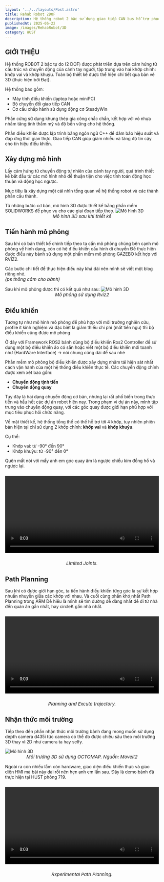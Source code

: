 ```yaml
---
layout: '../../layouts/Post.astro'
title: Rehab Robot 2DOF
description: Hệ thống robot 2 bậc sử dụng giao tiếp CAN bus hỗ trợ phục hồi chức năng.
publishedAt: 2025-06-22
image: /images/RehabRobot/3D
category: HUST
---
```



## GIỚI THIỆU
Hệ thống ROBOT 2 bậc tự do (2 DOF) được phát triển dựa trên cảm hứng từ cấu trúc và chuyển động của cánh tay người, tập trung vào hai khớp chính: khớp vai và khớp khuỷu. Toàn bộ thiết kế được thể hiện chi tiết qua bản vẽ 3D (thực hiện bởi Đạt).

Hệ thống bao gồm:
- Máy tính điều khiển (laptop hoặc miniPC)
- Bộ chuyển đổi giao tiếp CAN
- Cơ cấu chấp hành sử dụng động cơ SteadyWin

Phần cứng sử dụng khung thép gia công chắc chắn, kết hợp với vỏ nhựa nhằm tăng tính thẩm mỹ và độ bền vững cho hệ thống. 

Phần điều khiển được lập trình bằng ngôn ngữ C++ để đảm bảo hiệu suất và đáp ứng thời gian thực. Giao tiếp CAN giúp giảm nhiễu và tăng độ tin cậy cho tín hiệu điều khiển.

## Xây dựng mô hình

Lấy cảm hứng từ chuyển động tự nhiên của cánh tay người, quá trình thiết kế bắt đầu từ các mô hình nhỏ để thuận tiện cho việc tính toán động học thuận và động học ngược.

Mục tiêu là xây dựng một cái nhìn tổng quan về hệ thống robot và các thành phần cấu thành.

Từ những bước cơ bản, mô hình 3D được thiết kế bằng phần mềm SOLIDWORKS để phục vụ cho các giai đoạn tiếp theo.
![Mô hình 3D](/images/RehabRobot/3D.jpg)
<span style="font-size: 15px; font-style: italic; text-align: center; display: block;">
Mô hình 3D sau khi thiết kế
</span>


## Tiến hành mô phỏng 

Sau khi có bản thiết kế chính tiếp theo ta cần mô phỏng chúng bên cạnh mô phỏng về hình dạng, còn có hệ điều khiển cấu hình di chuyển 
Để thực hiện được điều này bảnh sử dụng một phần mềm mô phỏng GAZEBO kết hợp với RVIZ2. 

Các bước chi tiết để thực hiện điều này khá dài nên mình sẽ viết một blog riêng nhé.
<span style="font-size: 15px; font-style: italic; text-align: left; display: block;">
(ps thông cảm cho bảnh) 
</span>


Sau khi mô phỏng được thì có kết quả như sau:
![Mô hình 3D](/images/RehabRobot/simulation.jpg)
<span style="font-size: 15px; font-style: italic; text-align: center; display: block;">
Mô phỏng sử dụng Rviz2 
</span>


## Điều khiển 
Tương tự như mô hình mô phỏng để phù hợp với môi trường nghiên cứu, profile ít kinh nghiệm và đặc biệt là giảm thiểu chi phí (mất tiền ngu) thì bộ điều khiển cũng được mô phỏng 

Ở đây với Framework ROS2 bảnh dùng bộ điều khiển Ros2 Controller để sử dụng một bộ điều khiển ảo có sẵn hoặc viết một bộ điều khiển mới toanh như (HardWare Interface) -> nói chung cũng dài để sau nhé 

Phần mềm mô phỏng bộ điều khiển được xây dựng nhằm tái hiện sát nhất cách vận hành của một hệ thống điều khiển thực tế. Các chuyển động chính được xem xét bao gồm:

- **Chuyển động tịnh tiến**
- **Chuyển động quay**

Tuy đây là hai dạng chuyển động cơ bản, nhưng lại rất phổ biến trong thực tiễn và hầu hết các dự án robot hiện nay. Trong phạm vi dự án này, mình tập trung vào chuyển động quay, với các góc quay được giới hạn phù hợp với mục tiêu phục hồi chức năng.

Về mặt thiết kế, hệ thống tổng thể có thể hỗ trợ tới 4 khớp, tuy nhiên phiên bản hiện tại chỉ sử dụng 2 khớp chính: **khớp vai** và **khớp khuỷu**.

Cụ thể:
- Khớp vai: từ -90° đến 90°
- Khớp khuỷu: từ -90° đến 0°


Quên mất nói với mấy anh em góc quay âm là ngược chiều kim đồng hồ và ngược lại. 

<div style="display: flex; justify-content: center; align-items: center; margin: 24px 0;">
  <video controls width="800">
    <source src="/images/RehabRobot/TestAngle.webm" type="video/webm">
    Trình duyệt của bạn không hỗ trợ video.
  </video>
</div>
  <span style="font-size: 15px; font-style: italic; text-align: center; display: block;">
    Limited Joints. 
 </span>


## Path Planning
Sau khi có được giới hạn góc, ta tiến hành điều khiển từng góc là sự kết hợp nhuần nhuyễn giữa các khớp với nhau. 
Và cuối cùng phần khó nhất Path Planning trong ARM
Dễ hiểu là mình sẽ tìm đường dễ dàng nhất để đi từ nhà đến quán ăn gần nhất, hay circleK gần nhà nhất.
 

<div style="display: flex; justify-content: center; align-items: center; margin: 24px 0;">
  <video controls width="800">
    <source src="/images/RehabRobot/PlanningRehab.webm" type="video/webm">
    Trình duyệt của bạn không hỗ trợ video.
  </video>
</div>
  <span style="font-size: 15px; font-style: italic; text-align: center; display: block;">
    Planning and Excute trajectory. 
 </span>


## Nhận thức môi trường 
Tiếp theo đến phần nhận thức môi trường bảnh đang mong muốn sử dụng depth camera d435i tức camera có thể đo được chiều sâu theo môi trường 3D thay vì 2D như camera ta hay selfy.

![Mô hình 3D](/images/RehabRobot/octomap.png)
<span style="font-size: 15px; font-style: italic; text-align: center; display: block;">
Môi trường 3D sử dụng OCTOMAP.
Nguồn: Moveit2 
</span>

Ngoài ra còn nhiều lắm còn hardware, giao diện điều khiển thực và giao diện HMI mà bài này dài rồi nên hẹn anh em lần sau. Đây là demo bảnh đã thực hiện tại HUST phòng 719. 

<div style="display: flex; justify-content: center; align-items: center; margin: 24px 0;">
  <video controls width="800">
    <source src="/images/RehabRobot/Real.mp4" type="video/mp4">
    Trình duyệt của bạn không hỗ trợ video.
  </video>
</div>
  <span style="font-size: 15px; font-style: italic; text-align: center; display: block;">
    Rxperimental Path Planning. 
 </span>